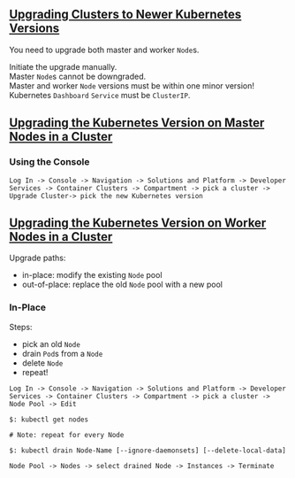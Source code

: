 ## [Upgrading Clusters to Newer Kubernetes Versions](https://docs.cloud.oracle.com/en-us/iaas/Content/ContEng/Concepts/contengaboutupgradingclusters.htm)

You need to upgrade both master and worker `Node`s.  

Initiate the upgrade manually.  
Master `Node`s cannot be downgraded.  
Master and worker `Node` versions must be within one minor version!  
Kubernetes `Dashboard` `Service` must be `ClusterIP`.  

## [Upgrading the Kubernetes Version on Master Nodes in a Cluster](https://docs.cloud.oracle.com/en-us/iaas/Content/ContEng/Tasks/contengupgradingk8smasternode.htm)

### Using the Console

```
Log In -> Console -> Navigation -> Solutions and Platform -> Developer Services -> Container Clusters -> Compartment -> pick a cluster -> Upgrade Cluster-> pick the new Kubernetes version
```

## [Upgrading the Kubernetes Version on Worker Nodes in a Cluster](https://docs.cloud.oracle.com/en-us/iaas/Content/ContEng/Tasks/contengupgradingk8sworkernode.htm)

Upgrade paths:
* in-place: modify the existing `Node` pool
* out-of-place: replace the old `Node` pool with a new pool

### In-Place

Steps:
* pick an old `Node`
* drain `Pod`s from a `Node`
* delete `Node`
* repeat!

```
Log In -> Console -> Navigation -> Solutions and Platform -> Developer Services -> Container Clusters -> Compartment -> pick a cluster -> Node Pool -> Edit
```

```
$: kubectl get nodes

# Note: repeat for every Node

$: kubectl drain Node-Name [--ignore-daemonsets] [--delete-local-data]

Node Pool -> Nodes -> select drained Node -> Instances -> Terminate
```
